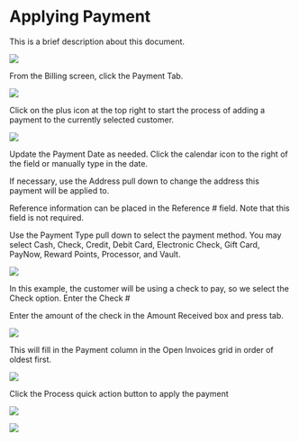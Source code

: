 # Applying Payment

This is a brief description about this document.

![](20-01-applying.png)

From the Billing screen, click the Payment Tab.

![](20-02-to-payment.png)

Click on the plus icon at the top right to start the process of adding a payment to the currently selected customer.

![](20-03-plus.png)

Update the Payment Date as needed. Click the calendar icon to the right of the field or manually type in the date.

If necessary, use the Address pull down to change the address this payment will be applied to.

Reference information can be placed in the Reference # field. Note that this field is not required.

Use the Payment Type pull down to select the payment method. You may select Cash, Check, Credit, Debit Card, Electronic Check, Gift Card, PayNow, Reward Points, Processor, and Vault.

![](20-04-payment-type.png)

In this example, the customer will be using a check to pay, so we select the Check option. Enter the Check #

Enter the amount of the check in the Amount Received box and press tab.

![](20-05-pay.png)

This will fill in the Payment column in the Open Invoices grid in order of oldest first.

![](20-06-filled-payment.png)

Click the Process quick action button to apply the payment

![](20-07-process-01.png)

![](20-08-process-02.png)
